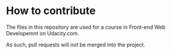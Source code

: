 # How to contribute

The files in this repository are used for a course in Front-end Web Developemnt on Udacity.com.

As such, pull requests will _not_ be merged into the project.
